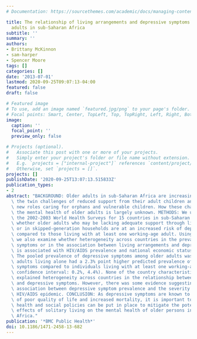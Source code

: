 ```yaml
---
# Documentation: https://sourcethemes.com/academic/docs/managing-content/

title: The relationship of living arrangements and depressive symptoms among older
  adults in sub-Saharan Africa
subtitle: ''
summary: ''
authors:
- Brittany McKinnon
- sam-harper
- Spencer Moore
tags: []
categories: []
date: '2013-07-01'
lastmod: 2020-09-25T09:07:13-04:00
featured: false
draft: false

# Featured image
# To use, add an image named `featured.jpg/png` to your page's folder.
# Focal points: Smart, Center, TopLeft, Top, TopRight, Left, Right, BottomLeft, Bottom, BottomRight.
image:
  caption: ''
  focal_point: ''
  preview_only: false

# Projects (optional).
#   Associate this post with one or more of your projects.
#   Simply enter your project's folder or file name without extension.
#   E.g. `projects = ["internal-project"]` references `content/project/deep-learning/index.md`.
#   Otherwise, set `projects = []`.
projects: []
publishDate: '2020-09-25T13:07:13.515833Z'
publication_types:
- 2
abstract: "BACKGROUND: Older adults in sub-Saharan Africa are increasingly facing\
  \ the twin challenges of reduced support from their adult children and taking on\
  \ new roles caring for orphans and vulnerable children. How these changes affect\
  \ the mental health of older adults is largely unknown. METHODS: We use data from\
  \ the 2002-2003 World Health Surveys for 15 countries in sub-Saharan Africa to examine\
  \ whether older adults who may be lacking adequate support through living alone\
  \ or in skipped-generation households are at an increased risk of depressive symptoms\
  \ compared to those living with at least one working-age adult. Using meta-regression,\
  \ we also examine whether heterogeneity across countries in the prevalence of depressive\
  \ symptoms or in the association between living arrangements and depressive symptoms\
  \ is associated with HIV/AIDS prevalence and national economic status. RESULTS:\
  \ The pooled prevalence of depressive symptoms among older adults was 9.2%. Older\
  \ adults living alone had a 2.3% point higher predicted prevalence of depressive\
  \ symptoms compared to individuals living with at least one working-age adult (95%\
  \ confidence interval: 0.2%, 4.4%). None of the country characteristics examined\
  \ explained heterogeneity across countries in the relationship between living arrangements\
  \ and depressive symptoms. However, there was some evidence suggesting a positive\
  \ association between depressive symptom prevalence and the severity of a country's\
  \ HIV/AIDS epidemic. CONCLUSION: As depressive symptoms are known to be predictive\
  \ of poor quality of life and increased mortality, it is important to address how\
  \ health and social policies can be put in place to mitigate the potentially detrimental\
  \ effects of solitary living on the mental health of older persons in sub-Saharan\
  \ Africa."
publication: '*BMC Public Health*'
doi: 10.1186/1471-2458-13-682
---
```

